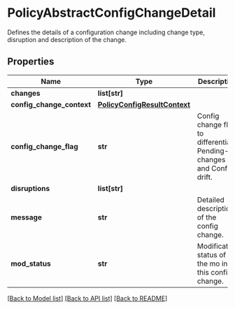 # PolicyAbstractConfigChangeDetail

Defines the details of a configuration change including change type, disruption and description of the change. 
## Properties
Name | Type | Description | Notes
------------ | ------------- | ------------- | -------------
**changes** | **list[str]** |  | [optional] 
**config_change_context** | [**PolicyConfigResultContext**](PolicyConfigResultContext.md) |  | [optional] 
**config_change_flag** | **str** | Config change flag to differentiate Pending-changes and Config-drift.   | [optional] [default to 'Pending-changes']
**disruptions** | **list[str]** |  | [optional] 
**message** | **str** | Detailed description of the config change.   | [optional] 
**mod_status** | **str** | Modification status of the mo in this config change.    | [optional] [default to 'None']

[[Back to Model list]](../README.md#documentation-for-models) [[Back to API list]](../README.md#documentation-for-api-endpoints) [[Back to README]](../README.md)


